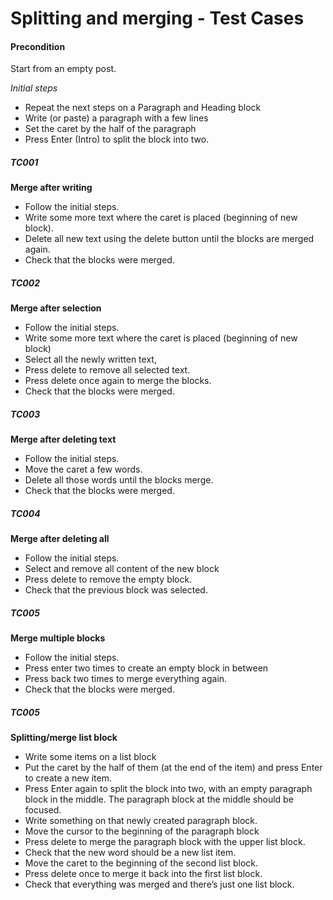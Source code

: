 # Splitting and merging - Test Cases

#### **Precondition**

Start from an empty post.

*Initial steps* 

- Repeat the next steps on a Paragraph and Heading block
- Write (or paste) a paragraph with a few lines
- Set the caret by the half of the paragraph
- Press Enter (Intro) to split the block into two.


##### TC001

**Merge after writing**
- Follow the initial steps.
- Write some more text where the caret is placed (beginning of new block).
- Delete all new text using the delete button until the blocks are merged again.
- Check that the blocks were merged.


##### TC002

**Merge after selection**
- Follow the initial steps.
- Write some more text where the caret is placed (beginning of new block)
- Select all the newly written text,
- Press delete to remove all selected text.
- Press delete once again to merge the blocks.
- Check that the blocks were merged.


##### TC003

**Merge after deleting text**
- Follow the initial steps.
- Move the caret a few words.
- Delete all those words until the blocks merge.
- Check that the blocks were merged.


##### TC004

**Merge after deleting all**
- Follow the initial steps.
- Select and remove all content of the new block
- Press delete to remove the empty block.
- Check that the previous block was selected.


##### TC005

**Merge multiple blocks**
- Follow the initial steps.
- Press enter two times to create an empty block in between 
- Press back two times to merge everything again.
- Check that the blocks were merged.


##### TC005

**Splitting/merge list block**

- Write some items on a list block
- Put the caret by the half of them (at the end of the item) and press Enter to create a new item.
- Press Enter again to split the block into two, with an empty paragraph block in the middle. The paragraph block at the middle should be focused.
- Write something on that newly created paragraph block.
- Move the cursor to the beginning of the paragraph block
- Press delete to merge the paragraph block with the upper list block.
- Check that the new word should be a new list item.
- Move the caret to the beginning of the second list block.
- Press delete once to merge it back into the first list block.
- Check that everything was merged and there’s just one list block.

